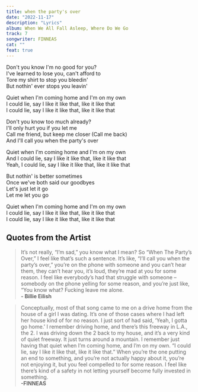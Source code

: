 ```yaml
---
title: when the party's over
date: "2022-11-17"
description: "Lyrics"
album: When We All Fall Asleep, Where Do We Go
track: 7
songwriter: FINNEAS
cat: ""
feat: true
---
```


<p className="verse-one">
Don't you know I'm no good for you? <br />
I've learned to lose you, can't afford to <br />
Tore my shirt to stop you bleedin' <br />
But nothin' ever stops you leavin' <br />
</p>
<p className="chorus">
Quiet when I'm coming home and I'm on my own <br />
I could lie, say I like it like that, like it like that <br />
I could lie, say I like it like that, like it like that <br />
</p>
<p className="verse-two">
Don't you know too much already? <br />
I'll only hurt you if you let me <br />
Call me friend, but keep me closer (Call me back) <br />
And I'll call you when the party's over <br />
</p>
<p className="chorus">
Quiet when I'm coming home and I'm on my own <br />
And I could lie, say I like it like that, like it like that <br />
Yeah, I could lie, say I like it like that, like it like that <br />
</p>
<p className="bridge">
But nothin' is better sometimes <br />
Once we've both said our goodbyes <br />
Let's just let it go <br />
Let me let you go <br />
</p>
<p className="chorus">
Quiet when I'm coming home and I'm on my own <br />
I could lie, say I like it like that, like it like that <br />
I could lie, say I like it like that, like it like that <br />
</p>

## Quotes from the Artist

<blockquote>
It’s not really, “I’m sad,” you know what I mean? So “When The Party’s Over,” I feel like that’s such a sentence. It’s like, “I’ll call you when the party’s over,” you’re on the phone with someone and you can’t hear them, they can’t hear you, it’s loud, they’re mad at you for some reason. I feel like everybody’s had that struggle with someone – somebody on the phone yelling for some reason, and you’re just like, “You know what? Fucking leave me alone.
<br />
<b>- Billie Eilish</b>

</blockquote>

<blockquote>
Conceptually, most of that song came to me on a drive home from the house of a girl I was dating. It’s one of those cases where I had left her house kind of for no reason. I just sort of had said, ‘Yeah, I gotta go home.’ I remember driving home, and there’s this freeway in L.A., the 2. I was driving down the 2 back to my house, and it’s a very kind of quiet freeway. It just turns around a mountain. I remember just having that quiet when I’m coming home, and I’m on my own. “I could lie, say I like it like that, like it like that.” When you’re the one putting an end to something, and you’re not actually happy about it, you’re not enjoying it, but you feel compelled to for some reason. I feel like there’s kind of a safety in not letting yourself become fully invested in something.
<br />
<b>-FINNEAS </b>
</blockquote>
